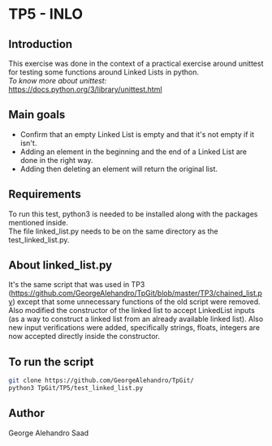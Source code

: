 # TP5 - INLO

## Introduction

This exercise was done in the context of a practical exercise around unittest for testing some functions around Linked Lists in python.  
_To know more about unittest:_  
https://docs.python.org/3/library/unittest.html

## Main goals
- Confirm that an empty Linked List is empty and that it's not empty if it isn't.  
- Adding an element in the beginning and the end of a Linked List are done in the right way.
- Adding then deleting an element will return the original list.

## Requirements
To run this test, python3 is needed to be installed along with the packages mentioned inside.  
The file linked_list.py needs to be on the same directory as the test_linked_list.py.


## About linked_list.py
It's the same script that was used in TP3 (https://github.com/GeorgeAlehandro/TpGit/blob/master/TP3/chained_list.py)
except that some unnecessary functions of the old script were removed. Also modified the constructor of the linked list
to accept LinkedList inputs (as a way to construct a linked list from an already available linked list).
Also new input verifications were added, specifically strings, floats, integers are now accepted directly inside the constructor.

## To run the script

```bash
git clone https://github.com/GeorgeAlehandro/TpGit/
python3 TpGit/TP5/test_linked_list.py
```

## Author
George Alehandro Saad
